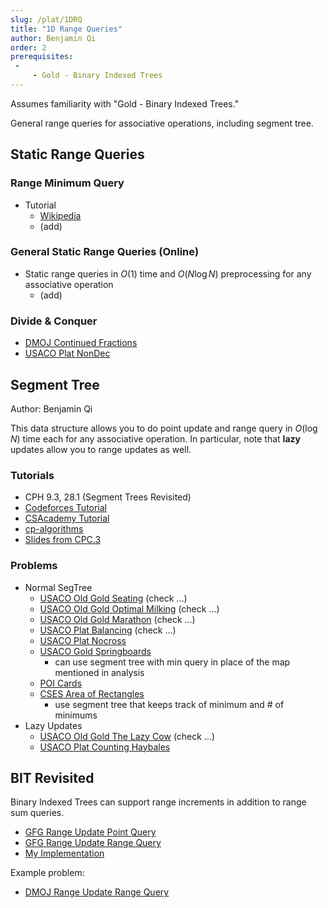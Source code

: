 ```yaml
---
slug: /plat/1DRQ
title: "1D Range Queries"
author: Benjamin Qi
order: 2
prerequisites: 
 - 
     - Gold - Binary Indexed Trees
---
```


Assumes familiarity with "Gold - Binary Indexed Trees." 

General range queries for associative operations, including segment tree.

<!-- END DESCRIPTION -->

## Static Range Queries

### Range Minimum Query

  - Tutorial
    - [Wikipedia](https://en.wikipedia.org/wiki/Range_minimum_query)
    - (add)

### General Static Range Queries (Online)

 - Static range queries in $O(1)$ time and $O(N\log N)$ preprocessing for any associative operation
   - (add)

### Divide & Conquer

 - [DMOJ Continued Fractions](https://dmoj.ca/problem/dmopc19c7p4)
 - [USACO Plat NonDec](http://www.usaco.org/index.php?page=viewproblem2&cpid=997)

## Segment Tree

Author: Benjamin Qi

This data structure allows you to do point update and range query in $O(\log N)$ time each for any associative operation. In particular, note that **lazy** updates allow you to range updates as well.

### Tutorials

 - CPH 9.3, 28.1 (Segment Trees Revisited)
 - [Codeforces Tutorial](http://codeforces.com/blog/entry/18051)
 - [CSAcademy Tutorial](https://csacademy.com/lesson/segment_trees/)
 - [cp-algorithms](https://cp-algorithms.com/data_structures/segment_tree.html)
 - [Slides from CPC.3](https://github.com/SuprDewd/T-414-AFLV/tree/master/03_data_structures)

### Problems

 - Normal SegTree
   - [USACO Old Gold Seating](http://www.usaco.org/index.php?page=viewproblem2&cpid=231) (check ...)
   - [USACO Old Gold Optimal Milking](http://www.usaco.org/index.php?page=viewproblem2&cpid=365) (check ...)
   - [USACO Old Gold Marathon](http://www.usaco.org/index.php?page=viewproblem2&cpid=495) (check ...)
   - [USACO Plat Balancing](http://www.usaco.org/index.php?page=viewproblem2&cpid=624) (check ...)
   - [USACO Plat Nocross](http://www.usaco.org/index.php?page=viewproblem2&cpid=721)
   - [USACO Gold Springboards](http://www.usaco.org/index.php?page=viewproblem2&cpid=995)
     - can use segment tree with min query in place of the map mentioned in analysis
   - [POI Cards](https://szkopul.edu.pl/problemset/problem/qpsk3ygf8MU7D_1Es0oc_xd8/site/?key=statement) [](81)
   - [CSES Area of Rectangles](https://cses.fi/problemset/task/1741)
     - use segment tree that keeps track of minimum and # of minimums
 - Lazy Updates
   - [USACO Old Gold The Lazy Cow](http://www.usaco.org/index.php?page=viewproblem2&cpid=418) (check ...)
   - [USACO Plat Counting Haybales](http://www.usaco.org/index.php?page=viewproblem2&cpid=578)

## BIT Revisited

Binary Indexed Trees can support range increments in addition to range sum queries.

 - [GFG Range Update Point Query](https://www.geeksforgeeks.org/binary-indexed-tree-range-updates-point-queries/)
 - [GFG Range Update Range Query](https://www.geeksforgeeks.org/binary-indexed-tree-range-update-range-queries/)
 - [My Implementation](https://github.com/bqi343/USACO/blob/master/Implementations/content/data-structures/1D%20Range%20Queries%20(9.2)/BITrange.h)

Example problem:

 - [DMOJ Range Update Range Query](https://dmoj.ca/problem/acc3p4)